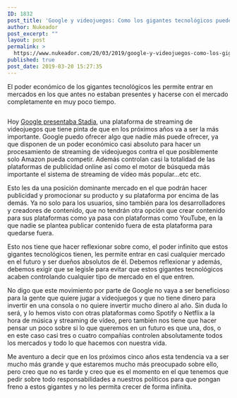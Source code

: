 ```yaml
---
ID: 1832
post_title: 'Google y videojuegos: Como los gigantes tecnológicos pueden matar cualquier mercado'
author: Nukeador
post_excerpt: ""
layout: post
permalink: >
  https://www.nukeador.com/20/03/2019/google-y-videojuegos-como-los-gigantes-tecnologicos-pueden-matar-cualquier-mercado/
published: true
post_date: 2019-03-20 15:27:35
---
```

<p><script async="" src="https://telegram.org/js/telegram-widget.js?5" data-telegram-post="rincontionuke/71" data-width="100%"></script></p>

<!-- wp:paragraph -->
<p>El poder económico de los gigantes tecnológicos les permite entrar en mercados en los que antes no estaban presentes y hacerse con el mercado completamente en muy poco tiempo.</p>
<!-- /wp:paragraph -->

<!-- wp:image {"id":1833,"align":"center"} -->
<div class="wp-block-image"><figure class="aligncenter"><img src="https://www.nukeador.com/wp-content/uploads/2019/03/Monopoly_pack_logo.png" alt="" class="wp-image-1833"/></figure></div>
<!-- /wp:image -->

<!-- wp:paragraph -->
<p>Hoy <a href="https://www.xataka.com/videojuegos/stadia-plataforma-que-google-quiere-conquistar-streaming-videojuegos-soporta-4k-a-60-fps">Google presentaba Stadia</a>, una plataforma de streaming de videojuegos que tiene pinta de que en los próximos años va a ser la más importante. Google puedo ofrecer algo que nadie más puede ofrecer, ya que disponen de un poder económico casi absoluto para hacer un procesamiento de streaming de videojuegos contra el que posiblemente solo Amazon pueda competir. Además controlan casi la totalidad de las plataformas de publicidad online así como el motor de búsqueda más importante el sistema de streaming de vídeo más popular…etc etc.</p>
<!-- /wp:paragraph -->

<!-- wp:paragraph -->
<p>Esto les da una posición dominante mercado en el que podrán hacer publicidad y promocionar su producto y su plataforma por encima de las demás. Ya no solo para los usuarios, sino también para los desarrolladores y creadores de contenido, que no tendrán otra opción que crear contenido para sus plataformas como ya pasa con plataformas como YouTube, en la que nadie se plantea publicar contenido fuera de esta plataforma para quedarse fuera.</p>
<!-- /wp:paragraph -->

<!-- wp:paragraph -->
<p>Esto nos tiene que hacer reflexionar sobre como, el poder infinito que estos gigantes tecnológicos tienen, les permite entrar en casi cualquier mercado en el futuro y ser dueños absolutos de él. Debemos reflexionar y además, debemos exigir que se legisle para evitar que estos gigantes tecnológicos acaben controlando cualquier tipo de mercado en el que entren.</p>
<!-- /wp:paragraph -->

<!-- wp:paragraph -->
<p>No digo que este movimiento por parte de Google no vaya a ser beneficioso para la gente que quiere jugar a videojuegos y que no tiene dinero para invertir en una consola o no quiere invertir mucho dinero al año. Sin duda lo será, y lo hemos visto con otras plataformas como Spotify o Netflix a la hora de música y streaming de vídeo, pero también nos tiene que hacer pensar un poco sobre si lo que queremos en un futuro es que una, dos, o en este caso casi tres o cuatro compañías controlen absolutamente todos los mercados y todo lo que hacemos con nuestra vida.</p>
<!-- /wp:paragraph -->

<!-- wp:paragraph -->
<p>Me aventuro a decir que en los próximos cinco años esta tendencia va a ser mucho más grande y que estaremos mucho más preocupado sobre ello, pero creo que no es tarde y creo que es el momento en el que tenemos que pedir sobre todo responsabilidades a nuestros políticos para que pongan freno a estos gigantes y no les permita crecer de forma infinita.</p>
<!-- /wp:paragraph -->